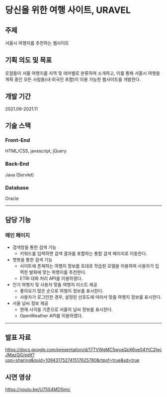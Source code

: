 # 당신을 위한 여행 사이트, URAVEL

## 주제
서울시 여행지를 추천하는 웹사이트

## 기획 의도 및 목표
로컬들이 서울 여행지를 지역 및 테마별로 분류하여 소개하고, 이를 통해 서울시 여행을 계획 중인 모든 사람들(내·외국인 포함)이 이용 가능한 웹사이트를 개발한다.

## 개발 기간
2021.09-2021.11

## 기술 스택
### Front-End 
HTML/CSS, javascript, jQuery
### Back-End 
Java (Servlet)
### Database 
Oracle

---

## 담당 기능
### 메인 페이지
- 검색창을 통한 검색 기능
  - 키워드를 입력하면 검색 결과를 포함하는 통합 검색 페이지로 이동한다.
- 챗봇을 통한 검색 기능
  - 사이트에 존재하는 여행지 정보를 토대로 학습된 모델을 이용하여 사용자가 입력한 발화에 맞는 여행지를 추천한다.
  - ETRI 대화 처리 API를 이용하였다.
- 인기 여행지 및 사용자 맞춤 여행지 리스트 제공
  - 좋아요가 많은 순으로 여행지 정보를 표시한다.
  - 사용자가 로그인한 경우, 설정된 선호도에 따라서 맞춤 여행지 정보를 표시한다.
- 서울 날씨 정보 제공
  - 현재 시각을 기준으로 서울의 날씨 정보를 표시한다.
  - OpenWeather API를 이용하였다.

---

## 발표 자료
https://docs.google.com/presentation/d/17TVWgMC5wyaQpX6ve04YtC2lgcJMazQG/edit?usp=sharing&ouid=109431752741517625780&rtpof=true&sd=true

## 시연 영상
https://youtu.be/U75S4MD5imc

